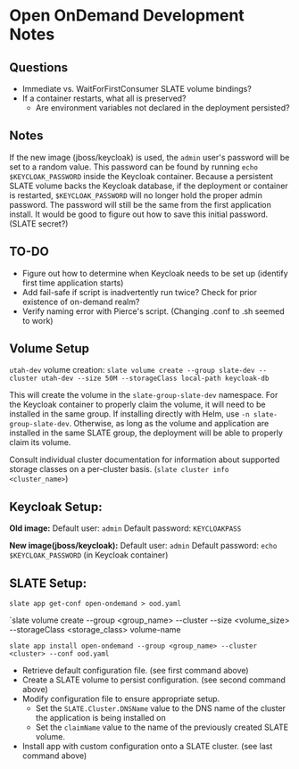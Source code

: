 # Open OnDemand Development Notes



## Questions

* Immediate vs. WaitForFirstConsumer SLATE volume bindings?
* If a container restarts, what all is preserved?
	* Are environment variables not declared in the deployment persisted?


## Notes

If the new image (jboss/keycloak) is used, the `admin` user's password will be set to a random value.
This password can be found by running `echo $KEYCLOAK_PASSWORD` inside the Keycloak container.
Because a persistent SLATE volume backs the Keycloak database, if the deployment or container is restarted, `$KEYCLOAK_PASSWORD` will no longer hold the proper admin password.
The password will still be the same from the first application install.
It would be good to figure out how to save this initial password. (SLATE secret?)




## TO-DO

* Figure out how to determine when Keycloak needs to be set up (identify first time application starts)
* Add fail-safe if script is inadvertently run twice? Check for prior existence of on-demand realm?
* Verify naming error with Pierce's script. (Changing .conf to .sh seemed to work)



## Volume Setup

`utah-dev` volume creation: `slate volume create --group slate-dev --cluster utah-dev --size 50M --storageClass local-path keycloak-db`

This will create the volume in the `slate-group-slate-dev` namespace. 
For the Keycloak container to properly claim the volume, it will need to be installed in the same group. 
If installing directly with Helm, use `-n slate-group-slate-dev`. 
Otherwise, as long as the volume and application are installed in the same SLATE group, the deployment will be able to properly claim its volume.

Consult individual cluster documentation for information about supported storage classes on a per-cluster basis. (`slate cluster info <cluster_name>`)


## Keycloak Setup:

**Old image:**
Default user: `admin`
Default password: `KEYCLOAKPASS`

**New image(jboss/keycloak):**
Default user: `admin`
Default password: `echo $KEYCLOAK_PASSWORD` (in Keycloak container)


## SLATE Setup:

`slate app get-conf open-ondemand > ood.yaml`

`slate volume create --group <group_name> --cluster <cluster> --size <volume_size> --storageClass <storage_class> volume-name

`slate app install open-ondemand --group <group_name> --cluster <cluster> --conf ood.yaml`



* Retrieve default configuration file. (see first command above)
* Create a SLATE volume to persist configuration. (see second command above)
* Modify configuration file to ensure appropriate setup.
	* Set the `SLATE.Cluster.DNSName` value to the DNS name of the cluster the application is being installed on
	* Set the `claimName` value to the name of the previously created SLATE volume.
* Install app with custom configuration onto a SLATE cluster. (see last command above)

